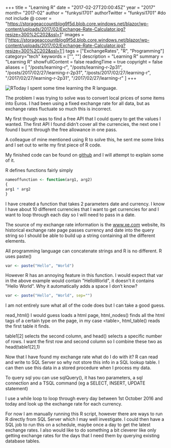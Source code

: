 +++
title = "Learning R"
date = "2017-02-27T20:00:45Z"
year = "2017"
month= "2017-02"
author = "funkysi1701"
authorTwitter = "funkysi1701" #do not include @
cover = "https://storageaccountblog9f5d.blob.core.windows.net/blazor/wp-content/uploads/2017/02/Exchange-Rate-Calculator.jpg?resize=300%2C202&ssl=1"
images = ['https://storageaccountblog9f5d.blob.core.windows.net/blazor/wp-content/uploads/2017/02/Exchange-Rate-Calculator.jpg?resize=300%2C202&ssl=1']
tags = ["ExchangeRates", "R", "Programming"]
category="tech"
keywords = ["", ""]
description =  "Learning R"
summary = "Learning R"
showFullContent = false
readingTime = true
copyright = false
aliases = [
    "/posts/learning-r",
    "/posts/learning-r-2p31",
    "/posts/2017/02/27/learning-r-2p31",
    "/posts/2017/02/27/learning-r",
    "/2017/02/27/learning-r-2p31",
    "/2017/02/27/learning-r"
]
+++

![R](https://storageaccountblog9f5d.blob.core.windows.net/blazor/wp-content/uploads/2017/02/Exchange-Rate-Calculator.jpg?resize=300%2C202&ssl=1)Today I spent some time learning the R language.

The problem I was trying to solve was to convert local prices of some items into Euros. I had been using a fixed exchange rate for all data, but as exchange rates fluctuate so much this is incorrect.

My first though was to find a free API that I could query to get the values I wanted. The first API I found didn’t cover all the currencies, the next one I found I burnt through the free allowance in one pass.

A colleague of mine mentioned using R to solve this, he sent me some links and I set out to write my first piece of R code.

My finished code can be found on [github](https://github.com/funkysi1701/ExchangeRate/blob/master/script.R) and I will attempt to explain some of it.

R defines functions fairly simply

```r
nameoffunction <- function(arg1, arg2)  
{  
arg1 * arg2  
}
```

I have created a function that takes 2 parameters date and currency. I know I have about 10 different currencies that I want to get currencies for and I want to loop through each day so I will need to pass in a date.

The source of my exchange rate information is the www.xe.com website, its historical exchange rate page passes currency and date into the query string so I should be able to build up a string containing all the different elements.

All programming language can concatenate strings and R is no different. R uses paste()

```r
var <- paste("Hello", "World")
```

However R has an annoying feature in this function. I would expect that var in the above example would contain "HelloWorld", it doesn’t it contains "Hello World". Why it automatically adds a space I don’t know?

```r
var <- paste("Hello", "World", sep="")
```

I am not entirely sure what all of the code does but I can take a good guess.

read_html() I would guess loads a html page, html_nodes() finds all the html tags of a certain type on the page, in my case \<table>, html_table() reads the first table it finds.

table1[2] selects the second column, and head() selects a specific number of rows. I want the first row and second column so I combine these two as head(table1[2],1)

Now that I have found my exchange rate what do I do with it? R can read and write to SQL Server so why not store this info in a SQL lookup table. I can then use this data in a stored procedure when I process my data.

To query sql you can use sqlQuery(), it has two parameters, a sql connection and a TSQL command (eg a SELECT, INSERT, UPDATE statement)

I use a while loop to loop through every day between 1st October 2016 and today and look up the exchange rate for each currency.

For now I am manually running this R script, however there are ways to run R directly from SQL Server which I may well investigate. I could then have a SQL job to run this on a schedule, maybe once a day to get the latest exchange rates. I also would like to do something a bit cleverer like only getting exchange rates for the days that I need them by querying existing database tables.